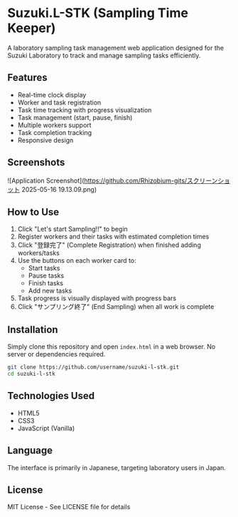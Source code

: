 # Suzuki.L-STK (Sampling Time Keeper)

A laboratory sampling task management web application designed for the Suzuki Laboratory to track and manage sampling tasks efficiently.

## Features

- Real-time clock display
- Worker and task registration
- Task time tracking with progress visualization
- Task management (start, pause, finish)
- Multiple workers support
- Task completion tracking
- Responsive design

## Screenshots

![Application Screenshot](https://github.com/Rhizobium-gits/スクリーンショット 2025-05-16 19.13.09.png)

## How to Use

1. Click "Let's start Sampling!!" to begin
2. Register workers and their tasks with estimated completion times
3. Click "登録完了" (Complete Registration) when finished adding workers/tasks
4. Use the buttons on each worker card to:
   - Start tasks
   - Pause tasks
   - Finish tasks
   - Add new tasks
5. Task progress is visually displayed with progress bars
6. Click "サンプリング終了" (End Sampling) when all work is complete

## Installation

Simply clone this repository and open `index.html` in a web browser. No server or dependencies required.

```bash
git clone https://github.com/username/suzuki-l-stk.git
cd suzuki-l-stk
```

## Technologies Used

- HTML5
- CSS3
- JavaScript (Vanilla)

## Language

The interface is primarily in Japanese, targeting laboratory users in Japan.

## License

MIT License - See LICENSE file for details
